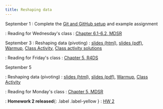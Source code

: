 ```yaml
---
title: Reshaping data
---
```


September 1
: Complete the [Git and GitHub setup](https://sta279-f25.github.io/resources/github_instructions/) and example assignment

: Reading for Wednesday's class
  : [Chapter 6.1-6.2, MDSR](https://mdsr-book.github.io/mdsr3e/06-dataII.html)

September 3
: Reshaping data (pivoting)
  : [slides (html)](https://sta279-f25.github.io/slides/lecture_04.html), [slides (pdf)](https://sta279-f25.github.io/slides/lecture_04.pdf), [Warmup](https://sta279-f25.github.io/class_activities/ca_04_handout.pdf), [Class Activity](https://sta279-f25.github.io/class_activities/ca_04.html), [Class activity solutions](https://sta279-f25.github.io/class_activities/ca_04_solutions.html)

: Reading for Friday's class
  : [Chapter 5, R4DS](https://r4ds.hadley.nz/data-tidy.html)

September 5

: Reshaping data (pivoting)
  : [slides (html)](https://sta279-f25.github.io/slides/lecture_05.html), [slides (pdf)](https://sta279-f25.github.io/slides/lecture_05.pdf), [Warmup](https://sta279-f25.github.io/class_activities/ca_05_handout.pdf), [Class Activity](https://sta279-f25.github.io/class_activities/ca_05.html)

: Reading for Monday's class
  : [Chapter 5, MDSR](https://mdsr-book.github.io/mdsr3e/05-joins.html)

: **Homework 2 released**{: .label .label-yellow }
  : [HW 2](https://sta279-f25.github.io/homework/hw_02.html)